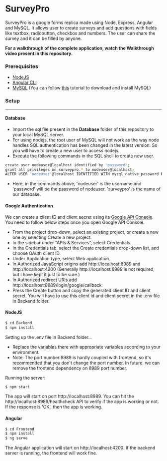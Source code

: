 # SurveyPro

SurveyPro is a google forms replica made using Node, Express, Angular and MySQL. It allows user to create surveys and add questions with fields like textbox, radiobutton, checkbox and numbers. The user can share the survey and it can be filled by anyone.

**For a walkthrough of the complete application, watch the Walkthrough video present in this repository.**

### Prerequisites
  - [NodeJS]
  - [Angular CLI]
  - [MySQL] (You can follow [this] tutorial to download and install MySQL)

### Setup
----
#### Database
- Import the sql file present in the **Database** folder of this repository to your local MySQL server.
- For using nodejs, the root user of MySQL will not work as the way node handles SQL authentication has been changed in the latest version. So you will have to create a new user to access nodejs.
- Execute the following commands in the SQL shell to create new user.
```sh
create user nodeuser@localhost identified by 'password';
grant all privileges on surveypro.* to nodeuser@localhost;
ALTER USER 'nodeuser'@localhost IDENTIFIED WITH mysql_native_password BY 'password';
```
- Here, in the commands above, 'nodeuser' is the username and 'password' will be the password of nodeuser. 'surveypro' is the name of our database.
 
#### Google Authentication
We can create a client ID and client secret using its [Google API Console]. You need to follow below steps once you open Google API Console.
- From the project drop-down, select an existing project, or create a new one by selecting Create a new project.
- In the sidebar under "APIs & Services", select Credentials.
- In the Credentials tab, select the Create credentials drop-down list, and choose OAuth client ID.
- Under Application type, select Web application.
- In Authorized JavaScript origins add http://localhost:8989 and http://localhost:4200 (Generally http://localhost:8989 is not required, but I have kept it just to be sure.)
- In Authorized redirect URIs add http://localhost:8989/login/google/callback
- Press the Create button and copy the generated client ID and client secret. You will have to use this client id and client secret in the .env file in Backend folder.

#### NodeJS
```sh
$ cd Backend
$ npm install
```

Setting up the .env file in Backend folder...
- Replace the variables there with appropriate variables according to your environment.
- Note: The port number 8989 is hardly coupled with frontend, so it's recommended that you don't change the port number. In future, we can remove the frontend dependency on 8989 port number.
 
Running the server:
```sh
$ npm start
```
The app will start on port http://localhost:8989.
You can hit the http://localhost:8989/healthcheck API to verify if the app is working or not. If the response is 'OK', then the app is working.
#### Angular
```sh
$ cd Frontend
$ npm install
$ ng serve
```

The Angular application will start on http://localhost:4200.
If the backend server is running, the frontend will work fine.

[//]: # (These are reference links used in the body)
   [NodeJS]: <https://nodejs.org/en/download/>
   [Angular CLI]: <https://cli.angular.io/>
   [MySQL]: <https://dev.mysql.com/downloads/windows/installer/8.0.html>
   [this]: <https://www.onlinetutorialspoint.com/mysql/install-mysql-on-windows-10-step-by-step.html>
   [Google API Console]: <https://console.developers.google.com/>
